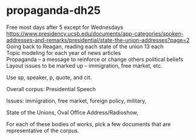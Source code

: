 # propaganda-dh25
Free most days after 5 except for Wednesdays  
https://www.presidency.ucsb.edu/documents/app-categories/spoken-addresses-and-remarks/presidential/state-the-union-addresses?page=2   
Going back to Reagan, reading each state of the union 13 each  
Topic modeling for each year of news articles  
Propaganda – a message to reinforce or change others political beliefs  
Layout issues to be marked up – immigration, free market, etc.   


Use sp, speaker, p, quote, and cit.

Overall corpus: Presidential Speech

Issues: immigration, free market, foreign policy, military,

State of the Unions, Oval Office Address/Radioshow,

For each of these bodies of works, pick a few documents that are representative of the corpus.